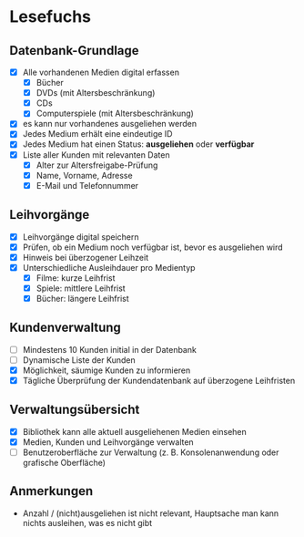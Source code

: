 # Lesefuchs

## Datenbank-Grundlage

- [x] Alle vorhandenen Medien digital erfassen
    - [x] Bücher
    - [x] DVDs (mit Altersbeschränkung)
    - [x] CDs
    - [x] Computerspiele (mit Altersbeschränkung)
- [x] es kann nur vorhandenes ausgeliehen werden
- [x] Jedes Medium erhält eine eindeutige ID
- [x] Jedes Medium hat einen Status: **ausgeliehen** oder **verfügbar**
- [x] Liste aller Kunden mit relevanten Daten
    - [x] Alter zur Altersfreigabe-Prüfung
    - [x] Name, Vorname, Adresse
    - [x] E-Mail und Telefonnummer

## Leihvorgänge

- [x] Leihvorgänge digital speichern
- [x] Prüfen, ob ein Medium noch verfügbar ist, bevor es ausgeliehen wird
- [x] Hinweis bei überzogener Leihzeit
- [x] Unterschiedliche Ausleihdauer pro Medientyp
    - [x] Filme: kurze Leihfrist
    - [x] Spiele: mittlere Leihfrist
    - [x] Bücher: längere Leihfrist

## Kundenverwaltung

- [ ] Mindestens 10 Kunden initial in der Datenbank
- [ ] Dynamische Liste der Kunden
- [x] Möglichkeit, säumige Kunden zu informieren
- [x] Tägliche Überprüfung der Kundendatenbank auf überzogene Leihfristen

## Verwaltungsübersicht

- [x] Bibliothek kann alle aktuell ausgeliehenen Medien einsehen
- [x] Medien, Kunden und Leihvorgänge verwalten
- [ ] Benutzeroberfläche zur Verwaltung (z. B. Konsolenanwendung oder grafische Oberfläche)

## Anmerkungen

- Anzahl / (nicht)ausgeliehen ist nicht relevant, Hauptsache man kann nichts ausleihen, was es nicht gibt
